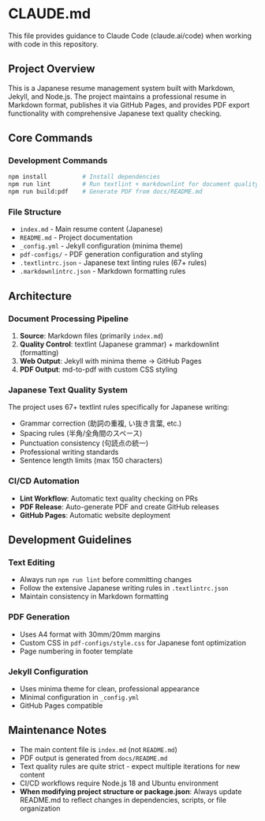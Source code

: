 # CLAUDE.md

This file provides guidance to Claude Code (claude.ai/code) when working with code in this repository.

## Project Overview

This is a Japanese resume management system built with Markdown, Jekyll, and Node.js.
The project maintains a professional resume in Markdown format, publishes it via GitHub Pages, and provides PDF export functionality with comprehensive Japanese text quality checking.

## Core Commands

### Development Commands

```bash
npm install          # Install dependencies
npm run lint         # Run textlint + markdownlint for document quality
npm run build:pdf    # Generate PDF from docs/README.md
```

### File Structure

- `index.md` - Main resume content (Japanese)
- `README.md` - Project documentation
- `_config.yml` - Jekyll configuration (minima theme)
- `pdf-configs/` - PDF generation configuration and styling
- `.textlintrc.json` - Japanese text linting rules (67+ rules)
- `.markdownlintrc.json` - Markdown formatting rules

## Architecture

### Document Processing Pipeline

1. **Source**: Markdown files (primarily `index.md`)
2. **Quality Control**: textlint (Japanese grammar) + markdownlint (formatting)
3. **Web Output**: Jekyll with minima theme → GitHub Pages
4. **PDF Output**: md-to-pdf with custom CSS styling

### Japanese Text Quality System

The project uses 67+ textlint rules specifically for Japanese writing:

- Grammar correction (助詞の重複, い抜き言葉, etc.)
- Spacing rules (半角/全角間のスペース)
- Punctuation consistency (句読点の統一)
- Professional writing standards
- Sentence length limits (max 150 characters)

### CI/CD Automation

- **Lint Workflow**: Automatic text quality checking on PRs
- **PDF Release**: Auto-generate PDF and create GitHub releases
- **GitHub Pages**: Automatic website deployment

## Development Guidelines

### Text Editing

- Always run `npm run lint` before committing changes
- Follow the extensive Japanese writing rules in `.textlintrc.json`
- Maintain consistency in Markdown formatting

### PDF Generation

- Uses A4 format with 30mm/20mm margins
- Custom CSS in `pdf-configs/style.css` for Japanese font optimization
- Page numbering in footer template

### Jekyll Configuration

- Uses minima theme for clean, professional appearance
- Minimal configuration in `_config.yml`
- GitHub Pages compatible

## Maintenance Notes

- The main content file is `index.md` (not `README.md`)
- PDF output is generated from `docs/README.md`
- Text quality rules are quite strict - expect multiple iterations for new content
- CI/CD workflows require Node.js 18 and Ubuntu environment
- **When modifying project structure or package.json**: Always update README.md to reflect changes in dependencies, scripts, or file organization
